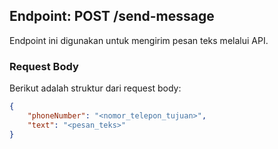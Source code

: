 ## Endpoint: POST /send-message

Endpoint ini digunakan untuk mengirim pesan teks melalui API.

### Request Body

Berikut adalah struktur dari request body:

```json
{
    "phoneNumber": "<nomor_telepon_tujuan>",
    "text": "<pesan_teks>"
}
```
